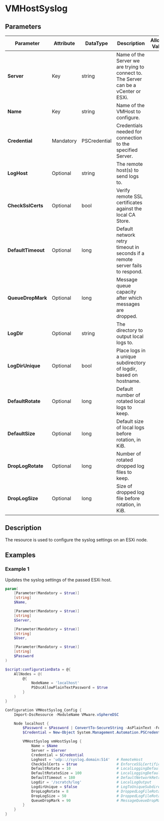 # VMHostSyslog

## Parameters

| Parameter | Attribute | DataType | Description | Allowed Values |
| --- | --- | --- | --- | --- |
| **Server** | Key | string | Name of the Server we are trying to connect to. The Server can be a vCenter or ESXi. ||
| **Name** | Key | string | Name of the VMHost to configure. ||
| **Credential** | Mandatory | PSCredential | Credentials needed for connection to the specified Server. ||
| **LogHost** | Optional | string | The remote host(s) to send logs to. ||
| **CheckSslCerts** | Optional | bool | Verify remote SSL certificates against the local CA Store. ||
| **DefaultTimeout** | Optional | long | Default network retry timeout in seconds if a remote server fails to respond. ||
| **QueueDropMark** | Optional | long | Message queue capacity after which messages are dropped. ||
| **LogDir** | Optional | string | The directory to output local logs to. ||
| **LogDirUnique** | Optional | bool | Place logs in a unique subdirectory of logdir, based on hostname. ||
| **DefaultRotate** | Optional | long | Default number of rotated local logs to keep. ||
| **DefaultSize** | Optional | long | Default size of local logs before rotation, in KiB. ||
| **DropLogRotate** | Optional | long | Number of rotated dropped log files to keep. ||
| **DropLogSize** | Optional | long | Size of dropped log file before rotation, in KiB. ||

## Description

The resource is used to configure the syslog settings on an ESXi node.

## Examples

### Example 1

Updates the syslog settings of the passed ESXi host.

````powershell
param(
    [Parameter(Mandatory = $true)]
    [string]
    $Name,

    [Parameter(Mandatory = $true)]
    [string]
    $Server,

    [Parameter(Mandatory = $true)]
    [string]
    $User,

    [Parameter(Mandatory = $true)]
    [string]
    $Password
)

$script:configurationData = @{
    AllNodes = @(
        @{
            NodeName = 'localhost'
            PSDscAllowPlainTextPassword = $true
        }
    )
}

Configuration VMHostSyslog_Config {
    Import-DscResource -ModuleName VMware.vSphereDSC

    Node localhost {
        $Password = $Password | ConvertTo-SecureString -AsPlainText -Force
        $Credential = New-Object System.Management.Automation.PSCredential($User, $Password)

        VMHostSyslog vmHostSyslog {
            Name = $Name
            Server = $Server
            Credential = $Credential
            Loghost = 'udp:://syslog.domain:514'   # RemoteHost
            CheckSslCerts = $true                  # EnforceSSLCertificates
            DefaultRotate = 10                     # LocalLoggingDefaultRotations
            DefaultRotateSize = 100                # LocalLoggingDefaultRotationSize
            DefaultTimeout = 180                   # DefaultNetworkRetryTimeout
            Logdir = '/scratch/log'                # LocalLogOutput
            LogdirUnique = $false                  # LogToUniqueSubdirectory
            DropLogRotate = 8                      # DroppedLogFileRotations
            DropLogSize = 50                       # DroppedLogFileRotationSize
            QueueDropMark = 90                     # MessageQueueDropMark
        }
    }
}
````
